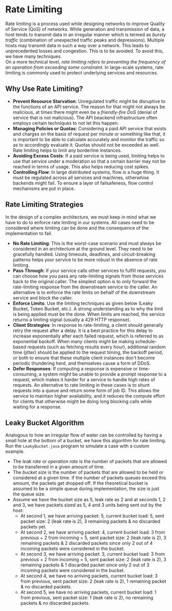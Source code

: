 # Rate Limiting

Rate limiting is a process used while designing networks to improve Quality of Service (QoS) of networks. While generation and transmission of data, a host tends to transmit data in an irregular manner which is termed as *bursty traffic* (combination of unexpected traffic peaks and depressions). Multiple hosts may transmit data in such a way over a network. This leads to unprecedented losses and congestion. This is to be avoided. To avoid this, we have many techniques. <br />
On a more technical level, *rate limiting refers to preventing the frequency of an operation from exceeding some constraint.* In large-scale systems, rate limiting is commonly used to protect underlying services and resources.


## Why Use Rate Limiting?

- **Prevent Resource Starvation**: Unregulated traffic might be disruptive to the functions of an API service. The reason for that might not always be malicious, at times there might even be a *friendly-fire DoS* (denial of service that is not malicious). The API beackend infrastructure often employs certain techniques to not let this happen.
- **Managing Policies or Quotas**: Considering a paid API service that exists and charges on the basis of request per minute or something like that, it is important to be able to calculate accurately and monitor the traffic so as to accordingly evaluate it. Quotas should not be exceeded as well. Rate limiting helps to limit any borderline instances.
- **Avoiding Excess Costs**: If a paid service is being used, limiting helps to use that service under a moderation so that a certain barrier may not be reached in terms of usage. This also helps reducing cost spikes.
- **Controlling Flow**: In large distributed systems, flow is a huge thing. It must be regulated across all services and machines, otherwhise backends might fail. To ensure a layer of failsafeness, flow control mechanisms are put in place.


## Rate Limiting Strategies

In the design of a complex architecture, we must keep in mind what we have to do to enforce rate limiting in our systems. All cases need to be considered where limiting can be done and the consequence of the implementation to fail.
- **No Rate Limiting**: This is the worst-case scenario and must always be considered in an architecture at the ground level. They need to be gracefully handled. Using timeouts, deadlines, and circuit-breaking patterns helps your service to be more robust in the absence of rate limiting.
- **Pass Through**: If your service calls other services to fulfill requests, you can choose how you pass any rate-limiting signals from those services back to the original caller. The simplest option is to only forward the rate-limiting response from the downstream service to the caller. An alternative is to enforce the rate limits on behalf of the downstream service and block the caller.
- **Enforce Limits**: Use the limiting techniques as given below (Leaky Bucket, Token Bucket, etc.). A strong understanding as to why the limit is being applied must be the done. When limits are reached, the service returns a limiting signal (usually a 429 HTTP response).
- **Client Strategies**: In response to rate-limiting, a client should generally retry the request after a delay. It is a best practice for this delay to increase exponentially after each failed request, which is referred to as exponential backoff. When many clients might be making schedule-based requests (such as fetching results every hour), additional random time (jitter) should be applied to the request timing, the backoff period, or both to ensure that these multiple client instances don't become periodic thundering herd, and themselves cause a form of DDoS.
- **Defer Responses**: If computing a response is expensive or time-consuming, a system might be unable to provide a prompt response to a request, which makes it harder for a service to handle high rates of requests. An alternative to rate limiting in these cases is to shunt requests into a queue and return some form of job ID. This allows the service to maintain higher availability, and it reduces the compute effort for clients that otherwise might be doing long blocking calls while waiting for a response.


## Leaky Bucket Algorithm

Analogous to how an irregular flow of water can be controlled by having a small hole at the bottom of a bucket, we have this algorithm for rate limiting. Run the `LeakyBucket.java` program to simulate a case with a custom example.
- The *leak rate* or *operation rate* is the number of packets that are allowed to be transferred in a given amount of time.
- The *bucket size* is the number of packets that are allowed to be held or considered at a given time. If the number of packets queues exceed this amount, the packets get dropped off. If the theoretical bucket is assumed to be a simple queue during implementation, the size is just the queue size.
- Assume we have the bucket size as 5, leak rate as 2 and at seconds 1, 2 and 3, we have packets sized as 5, 4 and 3 units being sent out by the host:
    - At second 1, we have arriving packet: 5, current bucket load: 5, sent packet size: 2 (leak rate is 2), 3 remaining packets & no discarded packets yet.
    - At second 2, we have arriving packet: 4, current bucket load: 3 from previous + 2 from incoming = 5, sent packet size: 2 (leak rate is 2), 3 remaining packets & 2 discarded packets since only 2 out of 4 incoming packets were considered in the bucket.
    - At second 3, we have arriving packet: 3, current bucket load: 3 from previous + 2 from incoming = 5, sent packet size: 2 (leak rate is 2), 3 remaining packets & 1 discarded packet since only 2 out of 3 incoming packets were considered in the bucket.
    - At second 4, we have no arriving packets, current bucket load: 3 from previous, sent packet size: 2 (leak rate is 2), 1 remaining packet & no discarded packets.
    - At second 5, we have no arriving packets, current bucket load: 1 from previous, sent packet size: 1 (leak rate is 2), no remaining packets & no discarded packets.